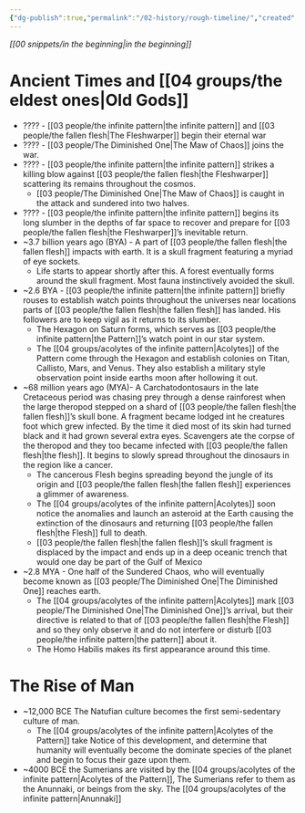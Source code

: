 ```yaml
---
{"dg-publish":true,"permalink":"/02-history/rough-timeline/","created":"2024-08-21T14:33:28.000-05:00","updated":"2024-12-05T15:40:21.200-06:00"}
---
```



*[[00 snippets/in the beginning\|in the beginning]]*
# Ancient Times and [[04 groups/the eldest ones\|Old Gods]]

- ???? - [[03 people/the infinite pattern\|the infinite pattern]] and [[03 people/the fallen flesh\|The Fleshwarper]] begin their eternal war
- ???? - [[03 people/The Diminished One\|The Maw of Chaos]] joins the war.
- ???? - [[03 people/the infinite pattern\|the infinite pattern]] strikes a killing blow against [[03 people/the fallen flesh\|the Fleshwarper]] scattering its remains throughout the cosmos.
	- [[03 people/The Diminished One\|The Maw of Chaos]] is caught in the attack and sundered into two halves.  
- ???? - [[03 people/the infinite pattern\|the infinite pattern]] begins its long slumber in the depths of far space to recover and prepare for [[03 people/the fallen flesh\|the Fleshwarper]]’s inevitable return.
- ~3.7 billion years ago (BYA) - A part of [[03 people/the fallen flesh\|the fallen flesh]] impacts with earth. It is a skull fragment featuring a myriad of eye sockets.
	- Life starts to appear shortly after this. A forest eventually forms around the skull fragment.  Most fauna instinctively avoided the skull.
- ~2.6 BYA - [[03 people/the infinite pattern\|the infinite pattern]] briefly rouses to establish watch points throughout the universes near locations parts of [[03 people/the fallen flesh\|the fallen flesh]] has landed. His followers are to keep vigil as it returns to its slumber.
	- The Hexagon on Saturn forms, which serves as [[03 people/the infinite pattern\|the Pattern]]’s watch point in our star system.
	- The [[04 groups/acolytes of the infinite pattern\|Acolytes]] of the Pattern come through the Hexagon and establish colonies on Titan, Callisto, Mars, and Venus.  They also establish a military style observation point inside earths moon after hollowing it out.
- ~68 million years ago (MYA)- A Carchatodontosaurs in the late Cretaceous period was chasing prey through a dense rainforest when the large theropod stepped on a shard of [[03 people/the fallen flesh\|the fallen flesh]]’s skull bone.  A fragment became lodged int he creatures foot which grew infected. By the time it died most of its skin had turned black and it had grown several extra eyes.  Scavengers ate the corpse of the theropod and they too became infected with [[03 people/the fallen flesh\|the flesh]].  It begins to slowly spread throughout the dinosaurs in the region like a cancer.
	- The cancerous Flesh begins spreading beyond the jungle of its origin and [[03 people/the fallen flesh\|the fallen flesh]] experiences a glimmer of awareness.  
	- The [[04 groups/acolytes of the infinite pattern\|Acolytes]] soon notice the anomalies and launch an asteroid at the Earth causing the extinction of the dinosaurs and returning [[03 people/the fallen flesh\|the Flesh]] full to death.
	- [[03 people/the fallen flesh\|the fallen flesh]]’s skull fragment is displaced by the impact and ends up in a deep oceanic trench that would one day be part of the Gulf of Mexico
- ~2.8 MYA - One half of the Sundered Chaos, who will eventually become known as [[03 people/The Diminished One\|The Diminished One]] reaches earth.
	- The [[04 groups/acolytes of the infinite pattern\|Acolytes]] mark [[03 people/The Diminished One\|The Diminished One]]’s arrival, but their directive is related to that of [[03 people/the fallen flesh\|the Flesh]] and so they only observe it and do not interfere or disturb [[03 people/the infinite pattern\|the pattern]] about it.
	- The Homo Habilis makes its first appearance around this time.
# The Rise of Man

- ~12,000 BCE The Natufian culture becomes the first semi-sedentary culture of man.  
	- The [[04 groups/acolytes of the infinite pattern\|Acolytes of the Pattern]] take Notice of this development, and determine that humanity will eventually become the dominate species of the planet and begin to focus their gaze upon them.
- ~4000 BCE the Sumerians are visited by the [[04 groups/acolytes of the infinite pattern\|Acolytes of the Pattern]], The Sumerians refer to them as the Anunnaki, or beings from the sky.  The [[04 groups/acolytes of the infinite pattern\|Anunnaki]]